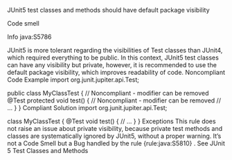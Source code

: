 JUnit5 test classes and methods should have default package visibility
 
Code smell
 
Info
java:S5786
 
JUnit5 is more tolerant regarding the visibilities of Test classes than JUnit4, which required everything to be public.
In this context, JUnit5 test classes can have any visibility but private, however, it is recommended to use the default package visibility, which improves readability of code.
Noncompliant Code Example
import org.junit.jupiter.api.Test;

public class MyClassTest { // Noncompliant - modifier can be removed
  @Test
  protected void test() { // Noncompliant - modifier can be removed
    // ...
  }
}
Compliant Solution
import org.junit.jupiter.api.Test;

class MyClassTest {
  @Test
  void test() {
    // ...
  }
}
Exceptions
This rule does not raise an issue about private visibility, because private test methods and classes are systematically ignored by JUnit5, without a proper warning. It’s not a Code Smell but a Bug handled by the rule {rule:java:S5810} .
See
JUnit 5 Test Classes and Methods
